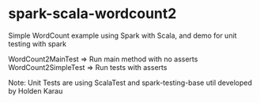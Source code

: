# spark-scala-wordcount2
Simple WordCount example using Spark with Scala, and demo for unit testing with spark 

WordCount2MainTest => Run main method with no asserts
WordCount2SimpleTest => Run tests with asserts

Note: Unit Tests are using ScalaTest and spark-testing-base util developed by Holden Karau
